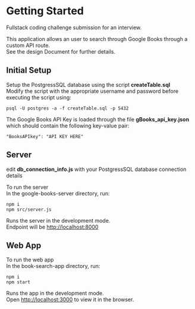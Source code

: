 # Getting Started

Fullstack coding challenge submission for an interview.

This application allows an user to search through Google Books through a custom API route.\
See the design Document for further details.


## Initial Setup

Setup the PostgressSQL database using the script **createTable.sql**\
Modify the script with the appropriate username and password before executing the script using:

    psql -U postgres -a -f createTable.sql -p 5432

The Google Books API Key is loaded through the file **gBooks_api_key.json** which should contain the following key-value pair: 

    "BooksAPIkey": "API KEY HERE"

## Server

edit **db_connection_info.js** with your PostgressSQL database connection details

To run the server\
In the google-books-server directory, run:

    npm i
    npm src/server.js

Runs the server in the development mode.\
Endpoint will be [http://localhost:8000](http://localhost:8000) 

## Web App
To run the web app\
In the book-search-app directory, run:

    npm i
    npm start

Runs the app in the development mode.\
Open [http://localhost:3000](http://localhost:3000) to view it in the browser.
